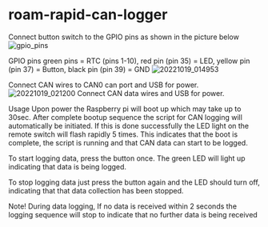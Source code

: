 # roam-rapid-can-logger

Connect button switch to the GPIO pins as shown in the picture below
![gpio_pins](https://user-images.githubusercontent.com/20067958/196567847-fefdffec-0491-460a-b7cf-abc0ed7bfe57.png)

GPIO pins
green pins = RTC (pins 1-10), red pin (pin 35) = LED, yellow pin (pin 37) = Button, black pin (pin 39) = GND
![20221019_014953](https://user-images.githubusercontent.com/20067958/196567590-e8fa9499-6ca0-46b7-9848-916dc885955a.jpg)


Connect CAN wires to CAN0 can port and USB for power.
![20221019_021200](https://user-images.githubusercontent.com/20067958/196567495-6dd35f98-0c87-4bcb-ac62-8e52a46b73df.jpg)
Connect CAN data wires and USB for power.

Usage
Upon power the Raspberry pi will boot up which may take up to 30sec. After complete bootup sequence the script for CAN logging will automatically be initiated. If this is done successfully the LED light on the remote switch will flash rapidly 5 times. This indicates that the boot is complete, the script is running and that CAN data can start to be logged.

To start logging data, press the button once. The green LED will light up indicating that data is being logged.

To stop logging data just press the button again and the LED should turn off, indicating that that data collection has been stopped.

Note! During data logging, If no data is received within 2 seconds the logging sequence will stop to indicate that no further data is being received
